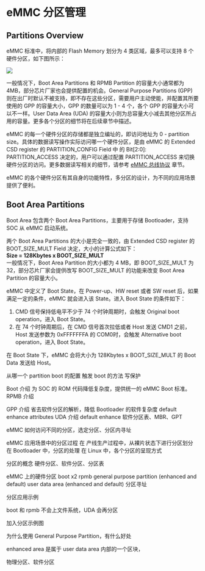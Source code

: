 # eMMC 分区管理


## Partitions Overview

eMMC 标准中，将内部的 Flash Memory 划分为 4 类区域，最多可以支持 8 个硬件分区，如下图所示：

![](emmc_partitions.png)

一般情况下，Boot Area Partitions 和 RPMB Partition 的容量大小通常都为 4MB，部分芯片厂家也会提供配置的机会。General Purpose Partitions (GPP) 则在出厂时默认不被支持，即不存在这些分区，需要用户主动使能，并配置其所要使用的 GPP 的容量大小，GPP 的数量可以为 1 - 4 个，各个 GPP 的容量大小可以不一样。User Data Area (UDA) 的容量大小则为总容量大小减去其他分区所占用的容量。更多各个分区的细节将在后续章节中描述。

eMMC 的每一个硬件分区的存储都是独立编址的，即访问地址为 0 - partition size。具体的数据读写操作实际访问哪一个硬件分区，是由 eMMC 的 Extended CSD register 的 PARTITION_CONFIG Field 中 的 Bit[2:0]: PARTITION_ACCESS 决定的，用户可以通过配置 PARTITION_ACCESS 来切换硬件分区的访问。更多数据读写相关的细节，请参考 [eMMC 总线协议](./emmc_bus_protocol.html) 章节。

eMMC 的各个硬件分区有其自身的功能特性，多分区的设计，为不同的应用场景提供了便利。

## Boot Area Partitions

Boot Area 包含两个 Boot Area Partitions，主要用于存储 Bootloader，支持 SOC 从 eMMC 启动系统。

两个 Boot Area Partitions 的大小是完全一致的，由 Extended CSD register 的 BOOT_SIZE_MULT Field 决定，大小的计算公式如下：  
  **Size = 128Kbytes x BOOT_SIZE_MULT**  
一般情况下，Boot Area Partition 的大小都为 4 MB，即 BOOT_SIZE_MULT 为 32，部分芯片厂家会提供改写 BOOT_SIZE_MULT 的功能来改变 Boot Area Partition 的容量大小。

eMMC 中定义了 Boot State，在 Power-up、HW reset 或者 SW reset 后，如果满足一定的条件，eMMC 就会进入该 State。进入 Boot State 的条件如下：

1. CMD 信号保持低电平不少于 74 个时钟周期时，会触发 Original boot operation，进入 Boot State。
2. 在 74 个时钟周期后，在 CMD 信号首次拉低或者 Host 发送 CMD1 之前，Host 发送参数为 0xFFFFFFFA 的 COM0时，会触发 Alternative boot operation，进入 Boot State。

在 Boot State 下，eMMC 会将大小为 128Kbytes x BOOT_SIZE_MULT 的 Boot Data 发送给 Host。  

从哪一个 partition boot 的配置
触发 boot 的方法
写保护



Boot 介绍
  为 SOC 的 ROM 代码降低复杂度，提供统一的 eMMC Boot 标准。
RPMB 介绍

GPP 介绍
  省去软件分区的解析，降低 Bootloader 的软件复杂度
  default
  enhance
  attributes
UDA 介绍
  default
  enhance
  软件分区表、MBR、GPT

eMMC 如何访问不同的分区，选定分区、分区内寻址

eMMC 应用场景中的分区过程
  在 产线生产过程中，从裸片状态下进行分区划分
  在 Bootloader 中，分区的处理
  在 Linux 中，各个分区的呈现方式


分区的概念
  硬件分区、软件分区、分区表

eMMC 上的硬件分区
  boot x2
  rpmb
  general purpose partition (enhanced and default)
  user data area (enhanced and default)
  分区寻址

分区应用示例
  
  

boot 和 rpmb 不会上文件系统，UDA 会再分区

加入分区示例图

[](http://tjworld.net/attachment/wiki/Android/HTC/Vision/EmmcPartitioning/partitions.png)

为什么使用 General Purpose Partition，有什么好处

enhanced area 是属于 user data area 内部的一个区块，

物理分区、软件分区


[](https://en.wikipedia.org/wiki/Disk_partitioning)
